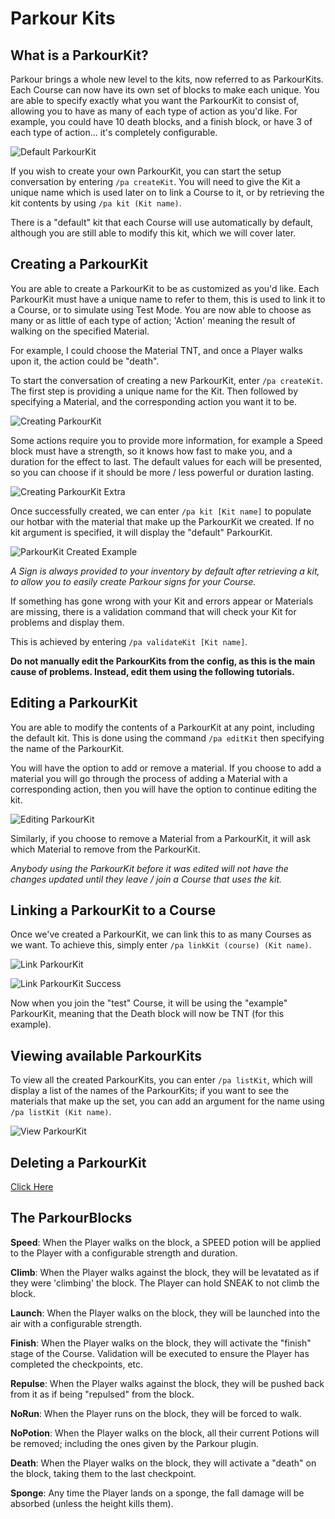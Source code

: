 Parkour Kits
======

## What is a ParkourKit?

Parkour brings a whole new level to the kits, now referred to as ParkourKits. Each Course can now have its own set of blocks to make each unique. You are able to specify exactly what you want the ParkourKit to consist of, allowing you to have as many of each type of action as you'd like. For example, you could have 10 death blocks, and a finish block, or have 3 of each type of action... it's completely configurable.

![Default ParkourKit](https://i.imgur.com/cYWhkHN.jpg "Default ParkourKit")

If you wish to create your own ParkourKit, you can start the setup conversation by entering `/pa createKit`. You will need to give the Kit a unique name which is used later on to link a Course to it, or by retrieving the kit contents by using `/pa kit (Kit name)`.

There is a "default" kit that each Course will use automatically by default, although you are still able to modify this kit, which we will cover later.

## Creating a ParkourKit

You are able to create a ParkourKit to be as customized as you'd like. Each ParkourKit must have a unique name to refer to them, this is used to link it to a Course, or to simulate using Test Mode. You are now able to choose as many or as little of each type of action; 'Action' meaning the result of walking on the specified Material.

For example, I could choose the Material TNT, and once a Player walks upon it, the action could be "death".

To start the conversation of creating a new ParkourKit, enter `/pa createKit`. The first step is providing a unique name for the Kit. Then followed by specifying a Material, and the corresponding action you want it to be.

![Creating ParkourKit](https://i.imgur.com/TTlhZ6W.png "Creating ParkourKit")

Some actions require you to provide more information, for example a Speed block must have a strength, so it knows how fast to make you, and a duration for the effect to last. The default values for each will be presented, so you can choose if it should be more / less powerful or duration lasting.

![Creating ParkourKit Extra](https://i.imgur.com/WEDf8pU.png "Creating ParkourKit Extra")

Once successfully created, we can enter `/pa kit [Kit name]` to populate our hotbar with the material that make up the ParkourKit we created. If no kit argument is specified, it will display the "default" ParkourKit.

![ParkourKit Created Example](https://i.imgur.com/TO0xVYi.png "ParkourKit Created Example")

_A Sign is always provided to your inventory by default after retrieving a kit, to allow you to easily create Parkour signs for your Course._

If something has gone wrong with your Kit and errors appear or Materials are missing, there is a validation command that will check your Kit for problems and display them.

This is achieved by entering `/pa validateKit [Kit name]`.

**Do not manually edit the ParkourKits from the config, as this is the main cause of problems. Instead, edit them using the following tutorials.**

## Editing a ParkourKit

You are able to modify the contents of a ParkourKit at any point, including the default kit. This is done using the command `/pa editKit` then specifying the name of the ParkourKit.

You will have the option to add or remove a material. If you choose to add a material you will go through the process of adding a Material with a corresponding action, then you will have the option to continue editing the kit.

![Editing ParkourKit](https://i.imgur.com/yikde5m.png "Editing ParkourKit")

Similarly, if you choose to remove a Material from a ParkourKit, it will ask which Material to remove from the ParkourKit.

_Anybody using the ParkourKit before it was edited will not have the changes updated until they leave / join a Course that uses the kit._

## Linking a ParkourKit to a Course

Once we've created a ParkourKit, we can link this to as many Courses as we want. To achieve this, simply enter `/pa linkKit (course) (Kit name)`.

![Link ParkourKit](https://i.imgur.com/FGUy2aE.png "Link ParkourKit")

![Link ParkourKit Success](https://i.imgur.com/ENk3xiW.png "Link ParkourKit Success")

Now when you join the "test" Course, it will be using the "example" ParkourKit, meaning that the Death block will now be TNT (for this example).

## Viewing available ParkourKits

To view all the created ParkourKits, you can enter `/pa listKit`, which will display a list of the names of the ParkourKits; if you want to see the materials that make up the set, you can add an argument for the name using `/pa listKit (Kit name)`.

![View ParkourKit](https://i.imgur.com/7pQS7BO.png "View ParkourKit")

## Deleting a ParkourKit

[Click Here](tutorials/administration?id=delete-a-parkourkit)

## The ParkourBlocks

**Speed**: When the Player walks on the block, a SPEED potion will be applied to the Player with a configurable strength and duration.

**Climb**: When the Player walks against the block, they will be levatated as if they were 'climbing' the block. The Player can hold SNEAK to not climb the block.

**Launch**: When the Player walks on the block, they will be launched into the air with a configurable strength.

**Finish**: When the Player walks on the block, they will activate the "finish" stage of the Course. Validation will be executed to ensure the Player has completed the checkpoints, etc.

**Repulse**: When the Player walks against the block, they will be pushed back from it as if being "repulsed" from the block.

**NoRun**: When the Player runs on the block, they will be forced to walk.

**NoPotion**: When the Player walks on the block, all their current Potions will be removed; including the ones given by the Parkour plugin.

**Death**: When the Player walks on the block, they will activate a "death" on the block, taking them to the last checkpoint.

**Sponge**: Any time the Player lands on a sponge, the fall damage will be absorbed (unless the height kills them).
